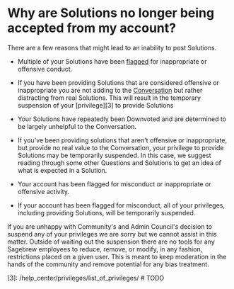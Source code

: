 # Why are Solutions no longer being accepted from my account? #
There are a few reasons that might lead to an inability to post Solutions.

- Multiple of your Solutions have been [flagged][1] for inappropriate or 
  offensive conduct. 
 - If you have been providing Solutions that are
   considered offensive or inappropriate you are
   not adding to the [Conversation][2] but rather distracting
   from real Solutions. This will result in the
   temporary suspension of your [privilege][3] to provide Solutions

- Your Solutions have repeatedly been Downvoted and are
  determined to be largely unhelpful to the Conversation.
 - If you've been providing solutions that aren't offensive
   or inappropriate, but provide no real value to the
   Conversation, your privilege to provide Solutions
   may be temporarily suspended. In this case, we suggest
   reading through some other Questions and Solutions to get
   an idea of what is expected in a Solution.


- Your account has been flagged for misconduct or
  inappropriate or offensive activity.
 - If your account has been flagged for misconduct, all
   of your privileges, including providing Solutions,
   will be temporarily suspended.

If you are unhappy with Community's and Admin Council's decision to suspend 
any of your privileges we are sorry but we cannot assist in this matter. 
Outside of waiting out the suspension there are no tools for any Sagebrew 
employees to reduce, remove, or modify, in any fashion, restrictions placed on a 
given user. This is meant to keep moderation in the hands of the community and 
remove potential for any bias treatment.

[1]: /help_center/privileges/flagging/
[2]: /help_center/privileges/participate_in_the_conversation/
[3]: /help_center/privileges/list_of_privileges/ # TODO